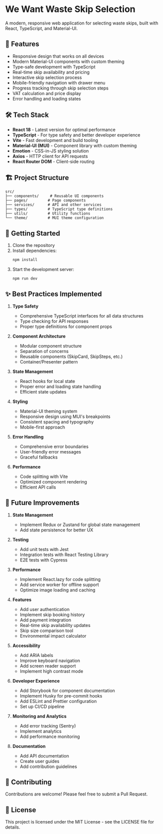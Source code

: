 # We Want Waste Skip Selection

A modern, responsive web application for selecting waste skips, built with React, TypeScript, and Material-UI.

## 🚀 Features

- Responsive design that works on all devices
- Modern Material-UI components with custom theming
- Type-safe development with TypeScript
- Real-time skip availability and pricing
- Interactive skip selection process
- Mobile-friendly navigation with drawer menu
- Progress tracking through skip selection steps
- VAT calculation and price display
- Error handling and loading states

## 🛠️ Tech Stack

- **React 18** - Latest version for optimal performance
- **TypeScript** - For type safety and better developer experience
- **Vite** - Fast development and build tooling
- **Material-UI (MUI)** - Component library with custom theming
- **Emotion** - CSS-in-JS styling solution
- **Axios** - HTTP client for API requests
- **React Router DOM** - Client-side routing

## 🏗️ Project Structure

```
src/
├── components/     # Reusable UI components
├── pages/         # Page components
├── services/      # API and other services
├── types/         # TypeScript type definitions
├── utils/         # Utility functions
└── theme/         # MUI theme configuration
```

## 🚀 Getting Started

1. Clone the repository
2. Install dependencies:
   ```bash
   npm install
   ```
3. Start the development server:
   ```bash
   npm run dev
   ```

## ✨ Best Practices Implemented

1. **Type Safety**
   - Comprehensive TypeScript interfaces for all data structures
   - Type checking for API responses
   - Proper type definitions for component props

2. **Component Architecture**
   - Modular component structure
   - Separation of concerns
   - Reusable components (SkipCard, SkipSteps, etc.)
   - Container/Presenter pattern

3. **State Management**
   - React hooks for local state
   - Proper error and loading state handling
   - Efficient state updates

4. **Styling**
   - Material-UI theming system
   - Responsive design using MUI's breakpoints
   - Consistent spacing and typography
   - Mobile-first approach

5. **Error Handling**
   - Comprehensive error boundaries
   - User-friendly error messages
   - Graceful fallbacks

6. **Performance**
   - Code splitting with Vite
   - Optimized component rendering
   - Efficient API calls

## 🔄 Future Improvements

1. **State Management**
   - Implement Redux or Zustand for global state management
   - Add state persistence for better UX

2. **Testing**
   - Add unit tests with Jest
   - Integration tests with React Testing Library
   - E2E tests with Cypress

3. **Performance**
   - Implement React.lazy for code splitting
   - Add service worker for offline support
   - Optimize image loading and caching

4. **Features**
   - Add user authentication
   - Implement skip booking history
   - Add payment integration
   - Real-time skip availability updates
   - Skip size comparison tool
   - Environmental impact calculator

5. **Accessibility**
   - Add ARIA labels
   - Improve keyboard navigation
   - Add screen reader support
   - Implement high contrast mode

6. **Developer Experience**
   - Add Storybook for component documentation
   - Implement Husky for pre-commit hooks
   - Add ESLint and Prettier configuration
   - Set up CI/CD pipeline

7. **Monitoring and Analytics**
   - Add error tracking (Sentry)
   - Implement analytics
   - Add performance monitoring

8. **Documentation**
   - Add API documentation
   - Create user guides
   - Add contribution guidelines

## 🤝 Contributing

Contributions are welcome! Please feel free to submit a Pull Request.

## 📝 License

This project is licensed under the MIT License - see the LICENSE file for details.
